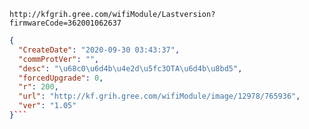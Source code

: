 `http://kfgrih.gree.com/wifiModule/Lastversion?firmwareCode=362001062637`

```json
{
  "CreateDate": "2020-09-30 03:43:37",
  "commProtVer": "",
  "desc": "\u68c0\u6d4b\u4e2d\u5fc3OTA\u6d4b\u8bd5",
  "forcedUpgrade": 0,
  "r": 200,
  "url": "http://kf.grih.gree.com/wifiModule/image/12978/765936",
  "ver": "1.05"
}```